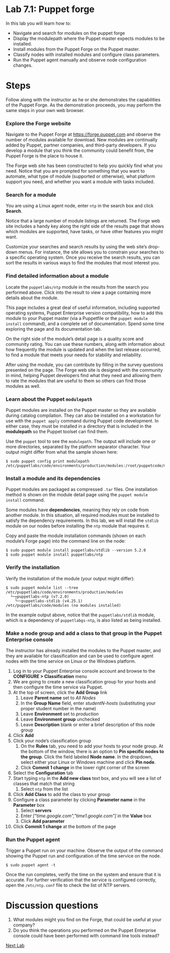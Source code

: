 # Lab 7.1: Puppet forge

In this lab you will learn how to:

* Navigate and search for modules on the puppet forge
* Display the modulepath where the Puppet master expects modules to be installed.
* Install modules from the Puppet Forge on the Puppet master.
* Classify nodes with installed modules and configure class parameters.
* Run the Puppet agent manually and observe node configuration changes.

# Steps

Follow along with the instructor as he or she demonstrates the capabilities of the Puppet Forge. As the demonstration proceeds, you may perform the same steps in your own web browser.

### Explore the Forge website

Navigate to the Puppet Forge at https://forge.puppet.com and observe the number of modules available for download. New modules are continually added by Puppet, partner companies, and third-party developers. If you develop a module that you think the community could benefit from, the Puppet Forge is the place to house it.

The Forge web site has been constructed to help you quickly find what you need. Notice that you are prompted for something that you want to automate, what type of module (supported or otherwise), what platform support you need, and whether you want a module with tasks included.


### Search for a module

You are using a Linux agent node, enter `ntp` in the search box and click **Search**. 

Notice that a large number of module listings are returned. The Forge web site includes a handy key along the right side of the results page that shows which modules are supported, have tasks, or have other features you might want.

Customize your searches and search results by using the web site’s drop-down menus. For instance, the site allows you to constrain your searches to a specific operating system. Once you receive the search results, you can sort the results in various ways to find the modules that most interest you.

### Find detailed information about a module

Locate the `puppetlabs/ntp` module in the results from the search you performed above. Click into the result to view a page containing more details about the module.

This page includes a great deal of useful information, including supported operating systems, Puppet Enterprise version compatibility, how to add this module to your Puppet master (via a Puppetfile or the `puppet module install` command), and a complete set of documentation. Spend some time exploring the page and its documentation tab.

On the right side of the module’s detail page is a quality score and community rating. You can use these numbers, along with information about how frequently the module is updated and when the last release occurred, to find a module that meets your needs for stability and reliability.

After using the module, you can contribute by filling in the survey questions presented on the page. The Forge web site is designed with the community in mind, helping Puppet developers find what they need and allowing them to rate the modules that are useful to them so others can find those modules as well.


### Learn about the Puppet `modulepath`

Puppet modules are installed on the Puppet master so they are available during catalog compilation. They can also be installed on a workstation for use with the `puppet apply` command during Puppet code development. In either case, they must be installed in a directory that is included in the **modulepath** so the Puppet toolset can find them.

Use the `puppet` tool to see the `modulepath`. The output will include one or more directories, separated by the platform separator character. Your output might differ from what the sample shown here:
 
```
$ sudo puppet config print modulepath
/etc/puppetlabs/code/environments/production/modules:/root/puppetcode/modules:/etc/puppetlabs/code/modules
```

### Install a module and its dependencies

Puppet modules are packaged as compressed `.tar` files. One installation method is shown on the module detail page using the `puppet module install` command.

Some modules have **dependencies**, meaning they rely on code from another module. In this situation, all required modules must be installed to satisfy the dependency requirements. In this lab, we will install the `stdlib` module on our nodes before installing the `ntp` module that requires it.

Copy and paste the module installation commands (shown on each module’s Forge page) into the command line on the node:

```
$ sudo puppet module install puppetlabs/stdlib --version 5.2.0
$ sudo puppet module install puppetlabs/ntp
```

### Verify the installation

Verify the installation of the module (your output might differ):
 
```
$ sudo puppet module list --tree
/etc/puppetlabs/code/environments/production/modules
  └─┬puppetlabs-ntp (v7.2.0)
    └──puppetlabs-stdlib (v4.25.1)
/etc/puppetlabs/code/modules (no modules installed)
```

In the example output above, notice that the `puppetlabs/stdlib` module, which is a dependency of `puppetlabgs-ntp`, is also listed as being installed.

### Make a node group and add a class to that group in the Puppet Enterprise console

The instructor has already installed the modules to the Puppet master, and they are available for classification and can be used to configure agent nodes with the time service on Linux or the Windows platform.

1. Log in to your Puppet Enterprise console account and browse to the **CONFIGURE > Classification** menu
1. We are going to create a new classification group for your hosts and then configure the time service via Puppet.
1. At the top of screen, click the **Add Group** link
    1. Leave **Parent name** set to *All Nodes*
    1. In the **Group Name** field, enter *studentN-hosts* (substituting your proper student number in the name)
    1. Leave **Environment** set to *production*
    1. Leave **Environment group** unchecked
    1. Leave **Description** blank or enter a brief description of this node group
1. Click **Add**
1. Click your node’s classification group
    1. On the **Rules** tab, you need to add your hosts to your node group. At the bottom of the window, there is an option to **Pin specific nodes to the group**. Click the field labeled **Node name**. In the dropdown, select either your Linux or Windows machine and click **Pin node**.
    1. Click **Commit 1 change** in the lower right corner of the screen
1. Select the **Configuration** tab
1. Start typing `ntp` in the **Add new class** text box, and you will see a list of classes that match that string
    1. Select `ntp` from the list
1. Click **Add Class** to add the class to your group
1. Configure a class parameter by clicking **Parameter name** in the **Parameter** box
    1. Select **servers**
    1. Enter *["time.google.com","time1.google.com"]* in the **Value** box
    1. Click **Add parameter**
1. Click **Commit 1 change** at the bottom of the page

### Run the Puppet agent

Trigger a Puppet run on your machine. Observe the output of the command showing the Puppet run and configuration of the time service on the node.

```$ sudo puppet agent -t```
    
Once the run completes, verify the time on the system and ensure that it is accurate. For further verification that the service is configured correctly, open the `/etc/ntp.conf` file to check the list of NTP servers.

# Discussion questions

1. What modules might you find on the Forge, that could be useful at your company?
1. Do you think the operations you performed on the Puppet Enterprise console could have been performed with command line tools instead?

[Next Lab](../lab-8.1-Create-a-warpper-module)